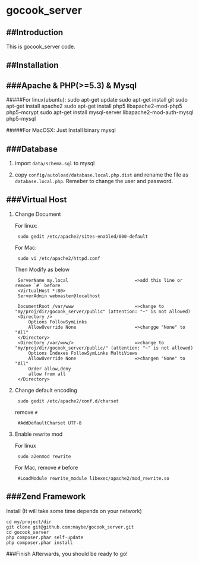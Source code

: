 gocook_server
=============

##Introduction
------------
This is gocook_server code.


##Installation
------------


###Apache & PHP(>=5.3) & Mysql
----------------------------
#####For linux(ubuntu):
	sudo apt-get update
	sudo apt-get install git
	sudo apt-get install apache2
	sudo apt-get install php5 libapache2-mod-php5 php5-mcrypt
	sudo apt-get install mysql-server libapache2-mod-auth-mysql php5-mysql

#####For MacOSX:
Just Install binary mysql

	
###Database
----------------------------
1. import `data/schema.sql` to mysql

2. copy `config/autoload/database.local.php.dist` and rename the file as `database.local.php`. Remeber to change the user and password.


###Virtual Host
------------

1. Change Document
	
	For linux:
	
		sudo gedit /etc/apache2/sites-enabled/000-default 
	
	For Mac:
		
		sudo vi /etc/apache2/httpd.conf
	
	Then Modify as below
    
    	ServerName my.local  						=>add this line or remove `#` before
		<VirtualHost *:80>
		ServerAdmin webmaster@localhost

		DocumentRoot /var/www						=>change to "my/proj/dir/gocook_server/public" (attention: "~" is not allowed)
		<Directory />
			Options FollowSymLinks
			AllowOverride None						=>changge "None" to "All"	
		</Directory>
		<Directory /var/www/>						=>change to "my/proj/dir/gocook_server/public/" (attention: "~" is not allowed)
			Options Indexes FollowSymLinks MultiViews
			AllowOverride None						=>changen "None" to "All"
			Order allow,deny
			allow from all
		</Directory>

2. Change default encoding

		sudo gedit /etc/apache2/conf.d/charset

	remove `#`
	
		#AddDefaultCharset UTF-8
	
3. Enable rewrite mod
	
	For linux	
	
		sudo a2enmod rewrite
	
	For Mac, remove `#` before
	
		#LoadModule rewrite_module libexec/apache2/mod_rewrite.so
		
	


###Zend Framework
----------------------------
Install (It will take some time depends on your network)

	cd my/project/dir
	git clone git@github.com:maybe/gocook_server.git
	cd gocook_server
	php composer.phar self-update
	php composer.phar install


###Finish
Afterwards, you should be ready to go!
